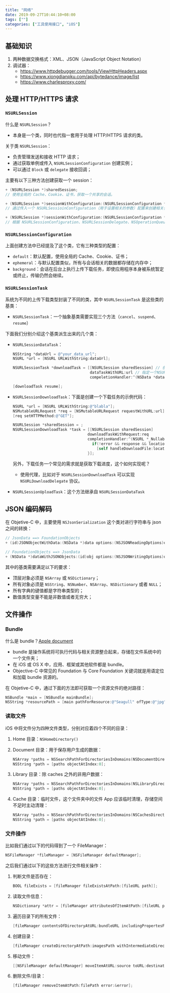 ```yaml
---
title: "网络"
date: 2019-09-27T10:44:10+08:00
tags: [""]
categories: ["工具使用接口", "iOS"]
---
```



## 基础知识

1. 两种数据交换格式：XML、JSON（JavaScript Object Notation）
2. 调试器：
   - https://www.httpdebugger.com/tools/ViewHttpHeaders.aspx
   - https://www.xiongdianpku.com/api/bytedance/image/list
   - https://www.charlesproxy.com/

## 处理 HTTP/HTTPS 请求

### `NSURLSession`

什么是 `NSURLSession`？

- 本身是一个类，同时也代指一套用于处理 HTTP/HTTPS 请求的类。

关于类 `NSURLSession`：

- 负责管理发送和接收 HTTP 请求；
- 通过获取单例或传入 `NSURLSessionConfiguration` 创建实例；
- 可以通过 `Block` 或 `delegate` 接收回调；

主要有以下三种方法创建获取一个 session：

```objective-c
+ (NSURLSession *)sharedSession;
// 使用全局的 Cache、Cookie、证书，获取一个共享的会话。

+ (NSURLSession *)sessionWithConfiguration:(NSURLSessionConfiguration *)configuration;
// 通过传入一个 NSURLSessioinConfiguration（用于设置相关的参数）配置来创建相关会话。

+ (NSURLSession *)sessionWithConfiguration:(NSURLSessionConfiguration *)configuration delegate:(id <NSURLSessionDelegate>)delegate delegateQueue:(NSOperationQueue *)queue;
// 根据 NSURLSessionConfiguration、NSURLSessionDelegate、NSOperationQueue 三个参数创建会话。
```

### `NSURLSessionConfiguration`

上面创建方法中已经提及了这个类，它有三种类型的配置：

- `default`：默认配置，使用全局的 Cache、Cookie、证书；
- `ephemeral`：与默认配置类似，所有与会话相关的数据都存储在内存中；
- `background`：会话在后台上执行上传下载任务，即使应用程序本身被系统暂定或终止，传输仍然会继续。

### `NSURLSessionTask`

系统为不同的上传下载类型封装了不同的类，其中 `NSURLSessionTask` 是这些类的基类：

- `NSURLSessionTask`：一个抽象基类需要实现三个方法（`cancel`、`suspend`、`resume`）

下面我们分别介绍这个基类派生出来的几个类：

- `NSURLSessionDataTask`：

  ```objective-c
  NSString *dataUrl = @"your_data_url";
  NSURL *url = [NSURL URLWithString:dataUrl];
  
  NSURLSessionTask *downloadTask = [[NSURLSession sharedSession] // 创建一个NSURLSession对象
                                    dataTaskWithURL:url // 指定一个NSURL对象
                                    compeletionHandler:^(NSData *data, NSURLResponse *reponse, NSError *error){}]; // 通过Block指定回调方法
  
  [downloadTask resume];
  ```

- `NSURLSessionDownloadTask`：下面是创建一个下载任务的示例代码：

  ```objective-c
  NSURL *url = [NSURL URLWithString:@"blabla"];
  NSMutableURLRequest *req = [NSMutableURLRequest requestWithURL:url];
  [req setHTTPMethod:@"GET"];
  
  NSURLSession *sharedSession = ;
  NSURLSessionDownloadTask *task = [[NSURLSession sharedSession]
                                   downloadTaskWithRequest:req
                                   completionHandler:^(NSURL *_Nullable location, NSURLResponse *_Nullable response, NSError *_Nullable error){
                                     if(!error && response && location) // 检查是否下载成功
                                       [self handleDownloadFile:location];
                                   }];
  ```

  另外，下载任务一个常见的需求就是获取下载进度，这个如何实现呢？

  - 使用代理，比如对于 `NSURLSessionDownloadTask` 可以实现 `NSURLDownloadDelegate` 协议。

- `NSURLSessionUploadTask`：这个方法继承自 `NSURLSessionDataTask`

## JSON 编码解码

在 Objetive-C 中，主要使用 `NSJsonSerialization` 这个类对进行字符串与 json 之间的转换：

```objective-c
// JsonData ==> FoundationObjects
+ (id)JSONObjectWithData:(NSData *)data options:(NSJSONReadingOptions)opt error:(NSError **)error;

// FoundationObjects ==> JsonData
+ (NSData *)dataWithJSONObjects:(id)obj options:(NSJSONWritingOptions)opt error:(NSError **)error;
```

其中的基类需要满足以下的要求：

- 顶层对象必须是 `NSArray` 或 `NSDictionary`；
- 所有对象必须是 `NSString`、`NSNumber`、`NSArray`、`NSDictionary` 或者 `NULL`；
- 所有字典的键值都是字符串类型的；
- 数值类型变量不能是非数值或者无穷大；

## 文件操作

### Bundle

什么是 bundle？[Apple document](https://developer.apple.com/library/archive/documentation/General/Conceptual/DevPedia-CocoaCore/Bundle.html)

- bundle 是操作系统将可执行代码与相关资源整合起来，存储在文件系统中的一个文件夹；
- 在 iOS 或 OS X 中，应用、框架或其他软件都是 bundle。
- Objective-C 中常见的 Foundation 与 Core Foundation 关键词就是用语定位和加载 bundle 资源的。

在 Objetive-C 中，通过下面的方法即可获取一个资源文件的绝对路径：

```objective-c
NSBundle *main = [NSBundle mainBundle];
NSString *resourcePath = [main pathForResource:@"Seagull" ofType:@"jpg"];
```

### 读取文件

iOS 中将文件分为四种文件类型，分别对应着四个不同的目录：

1. Home 目录：`NSHomeDirectory()`

2. Document 目录：用于保存用户生成的数据：

   ```objective-c
   NSArray *paths = NSSearchPathForDirectoriesInDomains(NSDocumentDirectory, NSUserDomainMask, YES);
   NSString *path = [paths objectAtIndex:0];
   ```

3. Library 目录：除 caches 之外的非用户数据：

   ```objective-c
   NSArray *paths = NSSearchPathForDirectoriesInDomains(NSLibraryDirectory, NSUserDomainMask, YES);
   NSString *path = [paths objectAtIndex:0];
   ```

4. Cache 目录：临时文件，这个文件夹中的文件 App 应该临时清理，存储空间不足时主动清理：

   ```objective-c
   NSArray *paths = NSSearchPathForDirectoriesInDomains(NSCachesDirectory,  NSUserDomainMask, YES);
   NSString *path = [paths objectAtIndex:0];
   ```

### 文件操作

比如我们通过以下的代码得到了一个 FileManager：

```objective-c
NSFileManager *fileManager = [NSFileManager defaultManager];
```

之后我们通过以下的这些方法进行文件相关操作：

1. 判断文件是否存在：

   ```objective-c
   BOOL fileExists = [fileManager fileExistsAtPath:[fileURL path]];
   ```

2. 读取文件信息：

   ```objective-c
   NSDictionary *attr = [fileManager attributesOfItemAtPath:[fileURL path] error:&error];
   ```

3. 遍历目录下的所有文件：

   ```objective-c
   [fileManager contentsOfDirectoryAtURL:bundleURL includingPropertesForKeys:@[] options:NSDirectoryEnumerationSkipsHiddenFiles error:nil];
   ```

4. 创建目录：

   ```objective-c
   [fileManager createDirectoryAtPath:imagesPath withIntermediateDirectories:NO attribute:nil error:&error];
   ```

5. 移动文件：

   ```objective-c
   [[NSFileManager defaultManager] moveItemAtURL:source toURL:destination error:&err];
   ```

6. 删除文件/目录：

   ```objective-c
   [fileManager removeItemAtPath:filePath error:&error];
   ```


